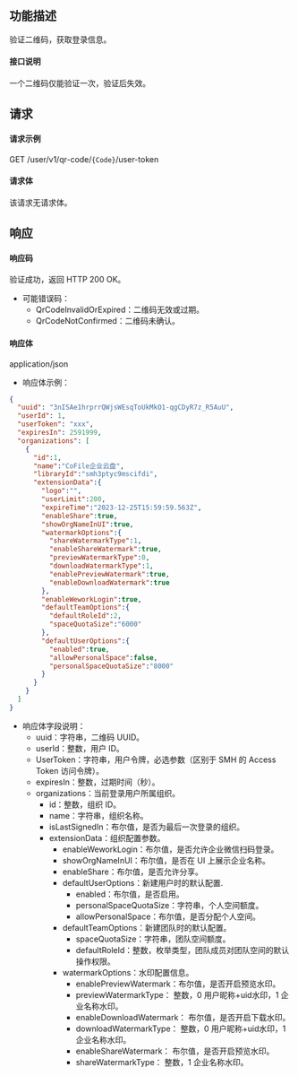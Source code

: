 ## 功能描述

验证二维码，获取登录信息。

#### 接口说明

一个二维码仅能验证一次，验证后失效。

## 请求

#### 请求示例
GET /user/v1/qr-code/`{Code}`/user-token

#### 请求体

该请求无请求体。

## 响应

#### 响应码

验证成功，返回 HTTP 200 OK。

- 可能错误码：
  - QrCodeInvalidOrExpired：二维码无效或过期。
  - QrCodeNotConfirmed：二维码未确认。

#### 响应体

application/json

- 响应体示例：

```json
{
  "uuid": "3nISAe1hrprrQWjsWEsqToUkMkO1-qgCDyR7z_R5AuU",
  "userId": 1,
  "userToken": "xxx",
  "expiresIn": 2591999,
  "organizations": [
    {
      "id":1,
      "name":"CoFile企业云盘",
      "libraryId":"smh3ptyc9mscifdi",
      "extensionData":{
        "logo":"",
        "userLimit":200,
        "expireTime":"2023-12-25T15:59:59.563Z",
        "enableShare":true,
        "showOrgNameInUI":true,
        "watermarkOptions":{
          "shareWatermarkType":1,
          "enableShareWatermark":true,
          "previewWatermarkType":0,
          "downloadWatermarkType":1,
          "enablePreviewWatermark":true,
          "enableDownloadWatermark":true
        },
        "enableWeworkLogin":true,
        "defaultTeamOptions":{
          "defaultRoleId":2,
          "spaceQuotaSize":"6000"
        },
        "defaultUserOptions":{
          "enabled":true,
          "allowPersonalSpace":false,
          "personalSpaceQuotaSize":"8000"
        }
      }
    }
  ]
}
```

- 响应体字段说明：
  - uuid：字符串，二维码 UUID。
  - userId：整数，用户 ID。
  - UserToken：字符串，用户令牌，必选参数（区别于 SMH 的 Access Token 访问令牌）。
  - expiresIn：整数，过期时间（秒）。
  - organizations：当前登录用户所属组织。
    - id：整数，组织 ID。
    - name：字符串，组织名称。
    - isLastSignedIn：布尔值，是否为最后一次登录的组织。
    - extensionData：组织配置参数。
      - enableWeworkLogin：布尔值，是否允许企业微信扫码登录。
      - showOrgNameInUI：布尔值，是否在 UI 上展示企业名称。
      - enableShare：布尔值，是否允许分享。
      - defaultUserOptions：新建用户时的默认配置.
        - enabled：布尔值，是否启用。
        - personalSpaceQuotaSize：字符串，个人空间额度。
        - allowPersonalSpace：布尔值，是否分配个人空间。
      - defaultTeamOptions：新建团队时的默认配置。
        - spaceQuotaSize：字符串，团队空间额度。
        - defaultRoleId：整数，枚举类型，团队成员对团队空间的默认操作权限。
      - watermarkOptions：水印配置信息。
        - enablePreviewWatermark：布尔值，是否开启预览水印。
        - previewWatermarkType： 整数，0 用户昵称+uid水印，1 企业名称水印。
        - enableDownloadWatermark： 布尔值，是否开启下载水印。
        - downloadWatermarkType： 整数，0 用户昵称+uid水印，1 企业名称水印。
        - enableShareWatermark： 布尔值，是否开启预览水印。
        - shareWatermarkType： 整数，1 企业名称水印。


